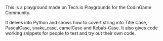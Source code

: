 This is a playground made on Tech.io Playgrounds for the CodinGame Community.

It delves into Python and shows how to covert string into Title Case, PascalCase, snake_case, camelCase and Kebab-Case.
It also gives code working snippets for people to test and try out their own code.
